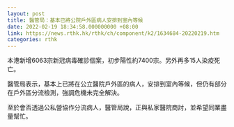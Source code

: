 ```yaml
---
layout: post
title: 醫管局：基本已將公院戶外區病人安排到室內等候
date: 2022-02-19 18:34:58.000000000 +08:00
link: https://news.rthk.hk/rthk/ch/component/k2/1634684-20220219.htm
categories: rthk
---
```


本港新增6063宗新冠病毒確診個案，初步陽性約7400宗。另外再多15人染疫死亡。

醫管局表示，基本上已將在公立醫院戶外區的病人，安排到室內等候，但仍有部分在戶外區分流檢測，強調危機未完全解決。

至於會否透過公私營協作分流病人，醫管局說，正與私家醫院商討，並希望同業盡量幫忙。
